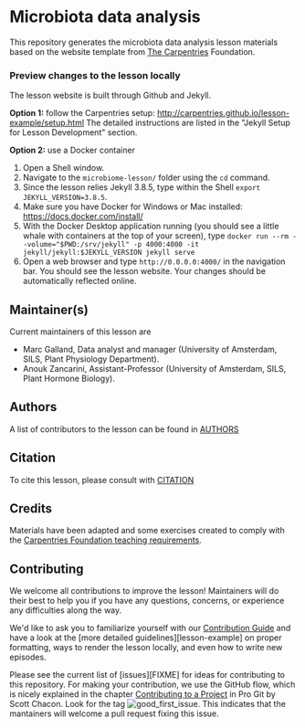 # Microbiota data analysis

This repository generates the microbiota data analysis lesson materials based on the website template from [The Carpentries](https://carpentries.org/) Foundation. 

### Preview changes to the lesson locally
The lesson website is built through Github and Jekyll. 

__Option 1:__ follow the Carpentries setup: http://carpentries.github.io/lesson-example/setup.html 
The detailed instructions are listed in the "Jekyll Setup for Lesson Development" section.   

__Option 2:__ use a Docker container
1. Open a Shell window. 
2. Navigate to the `microbiome-lesson/` folder using the `cd` command.
3. Since the lesson relies Jekyll 3.8.5, type within the Shell `export JEKYLL_VERSION=3.8.5`.
4. Make sure you have Docker for Windows or Mac installed: https://docs.docker.com/install/
5. With the Docker Desktop application running (you should see a little whale with containers at the top of your screen), type `docker run --rm --volume="$PWD:/srv/jekyll" -p 4000:4000 -it jekyll/jekyll:$JEKYLL_VERSION jekyll serve`  
6. Open a web browser and type `http://0.0.0.0:4000/` in the navigation bar. You should see the lesson website. Your changes should be automatically reflected online.  

## Maintainer(s)

Current maintainers of this lesson are 

* Marc Galland, Data analyst and manager (University of Amsterdam, SILS, Plant Physiology Department).
* Anouk Zancarini, Assistant-Professor (University of Amsterdam, SILS, Plant Hormone Biology).

## Authors

A list of contributors to the lesson can be found in [AUTHORS](AUTHORS)

## Citation

To cite this lesson, please consult with [CITATION](CITATION)

## Credits
Materials have been adapted and some exercises created to comply with the [Carpentries Foundation teaching requirements](https://carpentries.github.io/instructor-training/).

## Contributing

We welcome all contributions to improve the lesson! Maintainers will do their best to help you if you have any
questions, concerns, or experience any difficulties along the way.

We'd like to ask you to familiarize yourself with our [Contribution Guide](CONTRIBUTING.md) and have a look at
the [more detailed guidelines][lesson-example] on proper formatting, ways to render the lesson locally, and even
how to write new episodes.

Please see the current list of [issues][FIXME] for ideas for contributing to this
repository. For making your contribution, we use the GitHub flow, which is
nicely explained in the chapter [Contributing to a Project](http://git-scm.com/book/en/v2/GitHub-Contributing-to-a-Project) in Pro Git by Scott Chacon.
Look for the tag ![good_first_issue](https://img.shields.io/badge/-good%20first%20issue-gold.svg). This indicates that the mantainers will welcome a pull request fixing this issue.  

